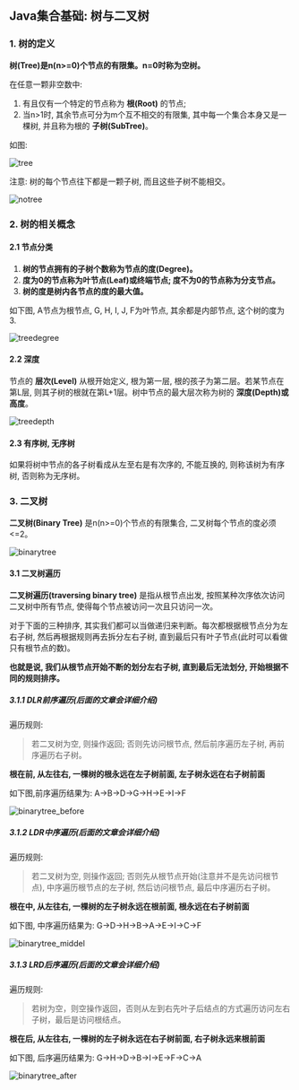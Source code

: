 ## Java集合基础: 树与二叉树

### 1. 树的定义

**树(Tree)是n(n>=0)个节点的有限集。n=0时称为空树。**

在任意一颗非空数中:
1. 有且仅有一个特定的节点称为 **根(Root)** 的节点;
2. 当n>1时, 其余节点可分为m个互不相交的有限集, 其中每一个集合本身又是一棵树, 并且称为根的 **子树(SubTree)**。

如图:

![tree](/image/tree.png)

注意: 树的每个节点往下都是一颗子树, 而且这些子树不能相交。

![notree](/image/notree.png)

### 2. 树的相关概念

#### 2.1 节点分类

1. **树的节点拥有的子树个数称为节点的度(Degree)。**
2. **度为0的节点称为叶节点(Leaf)或终端节点; 度不为0的节点称为分支节点。**
3. **树的度是树内各节点的度的最大值。**

如下图, A节点为根节点, G, H, I, J, F为叶节点, 其余都是内部节点, 这个树的度为3.

![treedegree](/image/treedegree.png)

#### 2.2 深度

节点的 **层次(Level)** 从根开始定义, 根为第一层, 根的孩子为第二层。若某节点在第L层, 则其子树的根就在第L+1层。树中节点的最大层次称为树的 **深度(Depth)或高度**。

![treedepth](/image/treedepth.png)

#### 2.3 有序树, 无序树

如果将树中节点的各子树看成从左至右是有次序的, 不能互换的, 则称该树为有序树, 否则称为无序树。

### 3. 二叉树

**二叉树(Binary Tree)** 是n(n>=0)个节点的有限集合, 二叉树每个节点的度必须<=2。

![binarytree](/image/binarytree.png)

#### 3.1 二叉树遍历

**二叉树遍历(traversing binary tree)** 是指从根节点出发, 按照某种次序依次访问二叉树中所有节点, 使得每个节点被访问一次且只访问一次。

对于下面的三种排序, 其实我们都可以当做递归来判断。每次都根据根节点分为左右子树, 然后再根据规则再去拆分左右子树, 直到最后只有叶子节点(此时可以看做只有根节点的数)。

**也就是说, 我们从根节点开始不断的划分左右子树, 直到最后无法划分, 开始根据不同的规则排序。**

##### 3.1.1 DLR前序遍历(后面的文章会详细介绍)

遍历规则:
> 若二叉树为空, 则操作返回; 否则先访问根节点, 然后前序遍历左子树, 再前序遍历右子树。

**根在前, 从左往右, 一棵树的根永远在左子树前面, 左子树永远在右子树前面**

如下图,前序遍历结果为: A->B->D->G->H->E->I->F

![binarytree_before](/image/binarytree_before.png)

##### 3.1.2 LDR中序遍历(后面的文章会详细介绍)

遍历规则:
> 若二叉树为空, 则操作返回; 否则先从根节点开始(注意并不是先访问根节点), 中序遍历根节点的左子树, 然后访问根节点, 最后中序遍历右子树。

**根在中, 从左往右, 一棵树的左子树永远在根前面, 根永远在右子树前面**

如下图, 中序遍历结果为: G->D->H->B->A->E->I->C->F

![binarytree_middel](/image/binarytree_middel.png)


##### 3.1.3 LRD后序遍历(后面的文章会详细介绍)

遍历规则:
> 若树为空，则空操作返回，否则从左到右先叶子后结点的方式遍历访问左右子树，最后是访问根结点。

**根在后, 从左往右, 一棵树的左子树永远在右子树前面, 右子树永远来根前面**

如下图, 后序遍历结果为: G->H->D->B->I->E->F->C->A

![binarytree_after](/image/binarytree_after.png)